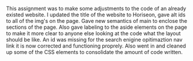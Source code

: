 This assignment was to make some adjustments to the code of an already existed website. I updated the title of the website to Horiseon, gave alt ids to all of the img's on the page. Gave new semantics of main to enclose the sections of the page. Also gave labeling to the aside elements on the page to make it more clear to anyone else looking at the code what the layout should be like. An id was missing for the search enigine opitimaztion nav link it is now corrected and functioning proprely. Also went in and cleaned up some of the CSS elements to consolidate the amount of code written.